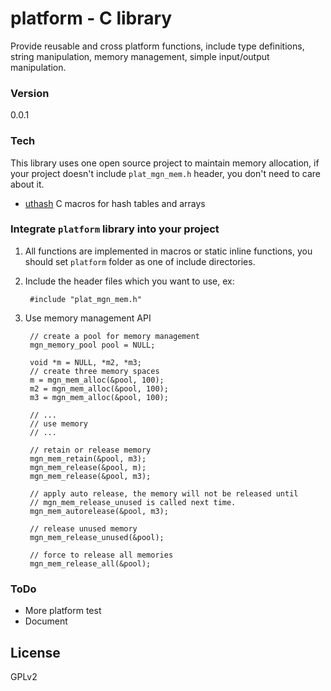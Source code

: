 # platform - C library
Provide reusable and cross platform functions, include type definitions, string manipulation, memory management,
simple input/output manipulation.

### Version
0.0.1

### Tech
This library uses one open source project to maintain memory allocation, if your project doesn't include `plat_mgn_mem.h` 
header, you don't need to care about it.

* [uthash](https://troydhanson.github.io/uthash/)  C macros for hash tables and arrays


### Integrate `platform` library into your project
1. All functions are implemented in macros or static inline functions, you should set `platform` folder as one of
   include directories.

2. Include the header files which you want to use, ex:

        #include "plat_mgn_mem.h"

3. Use memory management API

        // create a pool for memory management
        mgn_memory_pool pool = NULL;

        void *m = NULL, *m2, *m3;
        // create three memory spaces
        m = mgn_mem_alloc(&pool, 100);
        m2 = mgn_mem_alloc(&pool, 100);
        m3 = mgn_mem_alloc(&pool, 100);
        
        // ...
        // use memory
        // ...
        
        // retain or release memory
        mgn_mem_retain(&pool, m3);
        mgn_mem_release(&pool, m);
        mgn_mem_release(&pool, m3);
        
        // apply auto release, the memory will not be released until 
        // mgn_mem_release_unused is called next time.
        mgn_mem_autorelease(&pool, m3);
        
        // release unused memory
        mgn_mem_release_unused(&pool);
        
        // force to release all memories
        mgn_mem_release_all(&pool);


### ToDo
- More platform test
- Document

License
---
GPLv2
